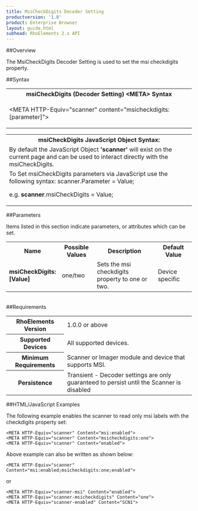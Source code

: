 ```yaml
---
title: MsiCheckDigits Decoder Setting
productversion: '1.8'
product: Enterprise Browser
layout: guide.html
subhead: RhoElements 2.x API
---
```


##Overview

The MsiCheckDigits Decoder Setting is used to set the msi checkdigits property.

##Syntax

<table class="re-table"><tr><th class="tableHeading">msiCheckDigits (Decoder Setting) &lt;META&gt; Syntax
</th></tr><tr><td class="clsSyntaxCells clsOddRow"><p>&lt;META HTTP-Equiv="scanner" content="msicheckdigits:[parameter]"&gt;</p></td></tr></table>
<table class="re-table"><tr><th class="tableHeading">msiCheckDigits JavaScript Object Syntax:</th></tr><tr><td class="clsSyntaxCells clsOddRow">
By default the JavaScript Object <b>'scanner'</b> will exist on the current page and can be used to interact directly with the msiCheckDigits.
</td></tr><tr><td class="clsSyntaxCells clsEvenRow">
To Set msiCheckDigits parameters via JavaScript use the following syntax: scanner.Parameter = Value;
<P />e.g. <b>scanner</b>.msiCheckDigits = Value;
</td></tr></table>

##Parameters


Items listed in this section indicate parameters, or attributes which can be set.
<table class="re-table"><col width="20%" /><col width="20%" /><col width="38%" /><col width="22%" /><tr><th class="tableHeading">Name</th><th class="tableHeading">Possible Values</th><th class="tableHeading">Description</th><th class="tableHeading">Default Value</th></tr><tr><td class="clsSyntaxCells clsOddRow"><b>msiCheckDigits:[Value]
</b></td><td class="clsSyntaxCells clsOddRow">one/two</td><td class="clsSyntaxCells clsOddRow">Sets the msi checkdigits property to one or two.</td><td class="clsSyntaxCells clsOddRow">Device specific</td></tr></table>
<table class="re-table"><col width="78%" /><col width="8%" /><col width="1%" /><col width="5%" /><col width="1%" /><col width="5%" /><col width="2%" /></table>





##Requirements

<table class="re-table"><tr><th class="tableHeading">RhoElements Version</th><td class="clsSyntaxCell clsEvenRow">1.0.0 or above
</td></tr><tr><th class="tableHeading">Supported Devices</th><td class="clsSyntaxCell clsOddRow">All supported devices.</td></tr><tr><th class="tableHeading">Minimum Requirements</th><td class="clsSyntaxCell clsOddRow">Scanner or Imager module and device that supports MSI.</td></tr><tr><th class="tableHeading">Persistence</th><td class="clsSyntaxCell clsEvenRow">Transient - Decoder settings are only guaranteed to persist until the Scanner is disabled</td></tr></table>


##HTML/JavaScript Examples

The following example enables the scanner to read only msi labels with the checkdigits property set:

	<META HTTP-Equiv="scanner" Content="msi:enabled">
	<META HTTP-Equiv="scanner" Content="msicheckdigits:one">
	<META HTTP-Equiv="scanner" Content="enabled">
	
Above example can also be written as shown below:

	<META HTTP-Equiv="scanner" Content="msi:enabled;msicheckdigits:one;enabled">
	
or

	<META HTTP-Equiv="scanner-msi" Content="enabled">
	<META HTTP-Equiv="scanner-msicheckdigits" Content="one">
	<META HTTP-Equiv="scanner-enabled" Content="SCN1">
	





